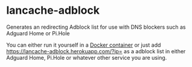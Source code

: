 # lancache-adblock
Generates an redirecting Adblock list for use with DNS blockers such as Adguard Home or Pi.Hole

You can either run it yourself in a [Docker container](https://hub.docker.com/r/nilsdahlback/lancache-adblock) or just add https://lancache-adblock.herokuapp.com/?ip= as a adblock list in either Adguard Home, Pi.Hole or whatever other service you are using.

